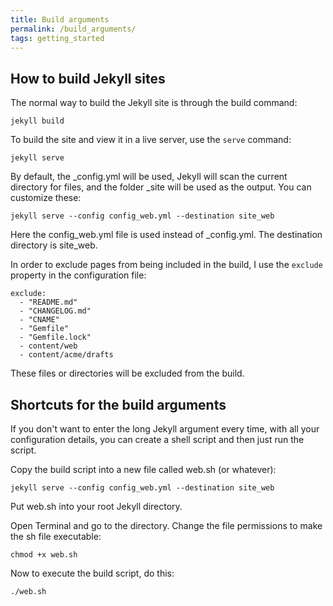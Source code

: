 ```yaml
---
title: Build arguments
permalink: /build_arguments/
tags: getting_started
---
```


## How to build Jekyll sites

The normal way to build the Jekyll site is through the build command:

```
jekyll build
```

To build the site and view it in a live server, use the `serve` command:

```
jekyll serve
```

By default, the _config.yml will be used, Jekyll will scan the current directory for files, and the folder _site will be used as the output. You can customize these:

```
jekyll serve --config config_web.yml --destination site_web
```

Here the config_web.yml file is used instead of _config.yml. The destination directory is site_web.

In order to exclude pages from being included in the build, I use the `exclude` property in the configuration file:

```
exclude:
  - "README.md"
  - "CHANGELOG.md"
  - "CNAME"
  - "Gemfile"
  - "Gemfile.lock"
  - content/web
  - content/acme/drafts
```

These files or directories will be excluded from the build. 

## Shortcuts for the build arguments

If you don't want to enter the long Jekyll argument every time, with all your configuration details, you can create a shell script and then just run the script. 

Copy the build script into a new file called web.sh (or whatever):

```
jekyll serve --config config_web.yml --destination site_web
```

Put web.sh into your root Jekyll directory. 

Open Terminal and go to the directory. Change the file permissions to make the sh file executable:

```
chmod +x web.sh
```

Now to execute the build script, do this:

```
./web.sh
```

